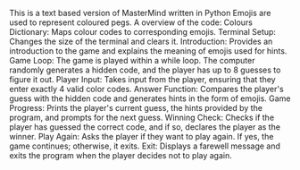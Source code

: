 This is a text based version of MasterMind written in Python Emojis are used to represent coloured pegs.
A overview of the code:
Colours Dictionary: Maps colour codes to corresponding emojis.
Terminal Setup: Changes the size of the terminal and clears it.
Introduction: Provides an introduction to the game and explains
the meaning of emojis used for hints.
Game Loop: The game is played within a while loop. The computer randomly
generates a hidden code, and the player has up to 8 guesses
to figure it out.
Player Input: Takes input from the player, ensuring that they enter
exactly 4 valid color codes.
Answer Function: Compares the player's guess with the hidden code and
generates hints in the form of emojis.
Game Progress: Prints the player's current guess, the hints provided
by the program, and prompts for the next guess.
Winning Check: Checks if the player has guessed the correct code,
and if so, declares the player as the winner.
Play Again: Asks the player if they want to play again.
If yes, the game continues; otherwise, it exits.
Exit: Displays a farewell message and exits the program when the player
decides not to play again.
